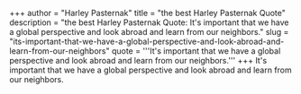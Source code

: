 +++
author = "Harley Pasternak"
title = "the best Harley Pasternak Quote"
description = "the best Harley Pasternak Quote: It's important that we have a global perspective and look abroad and learn from our neighbors."
slug = "its-important-that-we-have-a-global-perspective-and-look-abroad-and-learn-from-our-neighbors"
quote = '''It's important that we have a global perspective and look abroad and learn from our neighbors.'''
+++
It's important that we have a global perspective and look abroad and learn from our neighbors.
